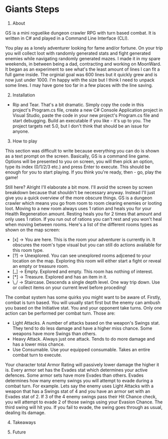 # Giants Steps

1. About

GS is a mini roguelike dungeon crawler RPG with turn based combat. It is written in C# and played 
in a Command Line Interface (CLI).

You play as a lonely adventurer looking for fame and/or fortune. On your trip you will collect loot
with randomly generated stats and fight generated enemies while navigating randomly generated mazes. 
I made it in my spare weekends, in between being a dad, contracting and working on MoonWard.
It began as an experiment to see what's the least amount of lines I can fit a full game inside.
The orginial goal was 600 lines but it quickly grew and is now just under 1000.
I'm happy with the size but I think I need to unpack some lines.
I may have gone too far in a few places with the line saving.

2. Installation

- Rip and Tear. That's a bit dramatic. Simply copy the code in this project's Program.cs file, create a new 
C# Console Application project in Visual Studio, paste the code in your new project's Program.cs file
and start debugging. Build an executable if you like - it's up to you. The project targets net 5.0,
but I don't think that should be an issue for anyone.

3. How to play

This section was difficult to write because everything you can do is shown as a text prompt on 
the screen. Basically, GS is a command line game. Options will be presented to you on screen, you 
will then pick an option, type its index (0/1/2/3 etc.) and press Enter to execute. This should be 
enough for you to start playing. If you think you're ready, then - go, play the game!

Still here? Alright I'll elaborate a bit more.
I'll avoid the screen by screen breakdown because that shouldn't be necessary anyway. Instead I'll 
just give you a quick overview of the more obscure things. GS is a dungeon crawler which means you 
go from room to room clearing enemies or looting loot. Moving to a new room always uses 1 ration and heals
you for your Health Regeneration amount. Resting heals you for 2 times that amount and only uses 1 ration.
If you run out of rations you can't rest and you won't heal when moving between rooms. Here's a list of 
the different rooms types as shown on the map screen:

- \[x] -> You are here. This is the room your adventurer is currently in. It obscures the room's type
visual but you can still do actions available for this room type.
- \[?] -> Unexplored. You can see unexplored rooms adjcened to your location on the map. Exploring this
room will either start a fight or reveal an empty or treasure room.
- \[_] -> Empty. Explored and empty. This room has nothing of interest.
- \[*] -> Treasure. Explored and has an item in it.
- \\_/ -> Staircase. Descends a single depth level. One way trip down. Use or collect items on your
current level before proceding!

The combat system has some quirks you might want to be aware of. Firstly, combat is turn based. You will
usually start first but the enemy can ambush you based on the Initiative stat. You and your opponent take
turns. Only one action can be performed per combat turn. Those are:

- Light Attacks. A number of attacks based on the weapon's Swings stat. They tend to do less damage and 
have a higher miss chance. Some weapons have more Swings than others.
- Heavy Attack. Always just one attack. Tends to do more damage and has a lower miss chance.
- Use Consumable. Use your equipped consumable. Takes an entire combat turn to execute.

Your character total Armor Rating will passively lower damage the higher it is. Every armor set has the 
Evades stat which determines your active defences. Some armor sets have more Evades than others. Evades
determines how many enemy swings you will attempt to evade during a combat turn. 
For example. Lets say the enemy uses Light Attacks with a weapon that has a Swings stat of 4 and you
have an armor set with an Evades stat of 2. If 3 of the 4 enemy swings pass their Hit Chance check, you 
will attempt to evade 2 of those swings using your Evasion Chance. The third swing will hit you. If 
you fail to evade, the swing goes through as usual, dealing its damage.

4. Takeaways

5. Future


